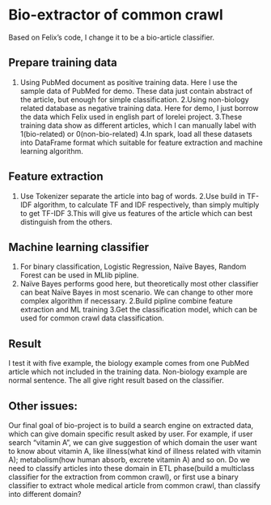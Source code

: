 # Bio-extractor of common crawl 
Based on Felix’s code, I change it to be a bio-article classifier. 
## Prepare training data
1.	Using PubMed document as positive training data. Here I use the sample data of PubMed for demo. These data just contain abstract of the article, but enough for simple classification.
 2.Using non-biology related database as negative training data. Here for demo, I just borrow the data which Felix used in english part of lorelei project. 
 3.These training data show as different articles, which I can manually label with 1(bio-related) or 0(non-bio-related)
 4.In spark, load all these datasets into DataFrame format which suitable for feature extraction and machine learning algorithm.

## Feature extraction
1.	Use Tokenizer separate the article into bag of words.
 2.Use build in TF-IDF algorithm, to calculate TF and IDF respectively, than simply multiply to get TF-IDF
 3.This will give us features of the article which can best distinguish from the others.

## Machine learning classifier
1.	For binary classification, Logistic Regression, Naïve Bayes, Random Forest can be used in MLlib pipline.
2.	Naïve Bayes performs good here, but theoretically most other classifier can beat Naïve Bayes in most scenario. We can change to other more complex algorithm if necessary.
 2.Build pipline combine feature extraction and ML training
 3.Get the classification model, which can be used for common crawl data classification.

## Result 
I test it with five example, the biology example comes from one PubMed article which not included in the training data. Non-biology example are normal sentence. The all give right result based on the classifier.

## Other issues:
Our final goal of bio-project is to build a search engine on extracted data, which can give domain specific result asked by user. For example, if user search “vitamin A”, we can give suggestion of which domain the user want to know about vitamin A, like illness(what kind of illness related with vitamin A); metabolism(how human absorb, excrete vitamin A) and so on. 
Do we need to classify articles into these domain in ETL phase(build a multiclass classifier for the extraction from common crawl), or first use a binary classifier to extract whole medical article from common crawl, than classify into different domain?